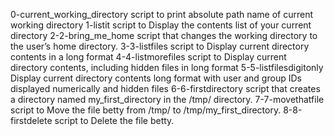 0-current_working_directory script to print absolute path name of current working directory
1-listit script to Display the contents list of your current directory
2-2-bring_me_home script that changes the working directory to the user’s home directory.
3-3-listfiles script to Display current directory contents in a long format
4-4-listmorefiles script to Display current directory contents, including hidden files in long format
5-5-listfilesdigitonly Display current directory contents long format with user and group IDs displayed numerically and hidden files
6-6-firstdirectory script that creates a directory named my_first_directory in the /tmp/ directory.
7-7-movethatfile script to Move the file betty from /tmp/ to /tmp/my_first_directory.
8-8-firstdelete script to Delete the file betty.
